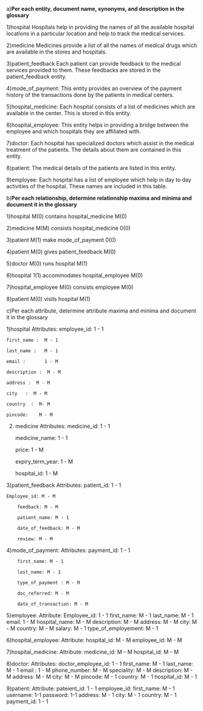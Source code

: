 
a)**Per each entity, document name, synonyms, and description in the glossary**

  1)hospital
    Hospitals help in providing the names of all the available hospital locations in a particular location and help to track the medical services.

  2)medicine
    Medicines provide a list of all the names of medical drugs which are available in the stores and hospitals.

  3)patient_feedback
    Each patient can provide feedback to the medical services provided to them. These feedbacks are stored in the patient_feedback entity.

  4)mode_of_payment: 
    This entity provides an overview of the payment history of the transactions done by the patients in medical centers.

  5)hospital_medicine:
    Each hospital consists of a list of medicines which are available in the center. This is stored in this entity. 

  6)hospital_employee: 
    This entity helps in providing a bridge between the employee and which hospitals they are affiliated with.

  7)doctor:
    Each hospital has specialized doctors which assist in the medical treatment of the patients. The details about them are contained in this entity.

  8)patient:
    The medical details of the patients are listed in this entity.

  9)employee:
    Each hospital has a list of employee which help in day to day activities of the hospital. These names are included in this table.



b)**Per each relationship, determine relationship maxima and minima and document it in the glossary** 


  1)hospital M(0) contains hospital_medicine M(0)

  2)medicine M(M) consists hospital_medicine 0(0)
  
  3)patient M(1) make mode_of_payment 0(0)
  
  4)patient M(0) gives patient_feedback M(0)
  
  5)doctor M(0) runs hospital M(1)
  
  6)hospital 1(1) accommodates hospital_employee M(0)
  
  7)hospital_employee M(0) consists employee M(0)
  
  8)patient M(0) visits hospital M(1)


c)Per each attribute, determine attribute maxima and minima and document it in the glossary

  1)hospital
  Attributes:
    employee_id:  1 - 1 
    
    first_name :  M - 1
    
    last_name :   M - 1
    
    email :       1 - M
    
    description :  M - M
    
    address	:  M - M
    
    city   :  M - M
    
    country  :  M- M
    
    pincode: 	M - M


  2) medicine
	Attributes:
	  medicine_id:  1 - 1
	  
	  medicine_name: 1 - 1
	  
	  price:     1 - M
	  
	  expiry_term_year: 1 - M
	  
	  hospital_id:    1 - M
	  

  3)patient_feedback
  Attributes:
  	patient_id: 1 - 1
	
	Employee_id: M - M
	
    	feedback: M - M
	
    	patient_name: M - 1
	
    	date_of_feedback: M - M
	
    	review: M - M


4)mode_of_payment: 
Attributes:
	payment_id: 1 - 1
	
    	first_name: M - 1
	
    	last_name: M - 1
	
    	type_of_payment : M - M
	
    	doc_referred: M - M
	
    	date_of_transaction: M - M


5)employee:
	Attribute:
	  Employee_id: 1 - 1
    first_name: M - 1
    last_name: M - 1
    email: 1 - M
    hospital_name: M - M
    description: M - M
    address: M - M
    city: M - M
    country: M - M
    salary: M - 1
    type_of_employement: M - 1


6)hospital_employee:
	Attribute:
    hospital_id: M - M
    employee_id: M - M

7)hospital_medicine:
  Attribute:
    medicine_id: M - M
    hospital_id: M - M


8)doctor: 
Attributes:
	doctor_employee_id: 1 - 1
  first_name: M - 1
  last_name: M - 1
  email : 1 - M
  phone_number: M - M
  speciality: M - M
  description: M - M
  address: M - M
  city: M - M 
  pincode: M - 1
  country: M - 1
  hospital_id: M - 1

9)patient:
 Attribute:
  pateient_id: 1 - 1
  employee_id:
  first_name: M - 1
  username: 1-1
  password: 1-1
  address: M - 1
  city: M - 1
  country: M - 1
  payment_id: 1 - 1


